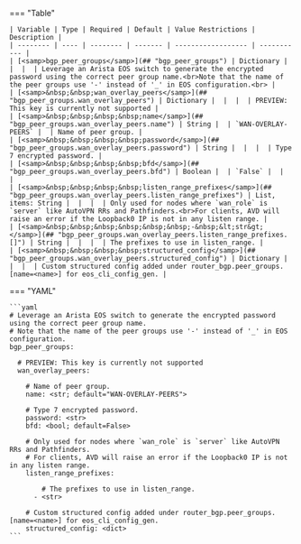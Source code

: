 <!--
  ~ Copyright (c) 2024 Arista Networks, Inc.
  ~ Use of this source code is governed by the Apache License 2.0
  ~ that can be found in the LICENSE file.
  -->
=== "Table"

    | Variable | Type | Required | Default | Value Restrictions | Description |
    | -------- | ---- | -------- | ------- | ------------------ | ----------- |
    | [<samp>bgp_peer_groups</samp>](## "bgp_peer_groups") | Dictionary |  |  |  | Leverage an Arista EOS switch to generate the encrypted password using the correct peer group name.<br>Note that the name of the peer groups use '-' instead of '_' in EOS configuration.<br> |
    | [<samp>&nbsp;&nbsp;wan_overlay_peers</samp>](## "bgp_peer_groups.wan_overlay_peers") | Dictionary |  |  |  | PREVIEW: This key is currently not supported |
    | [<samp>&nbsp;&nbsp;&nbsp;&nbsp;name</samp>](## "bgp_peer_groups.wan_overlay_peers.name") | String |  | `WAN-OVERLAY-PEERS` |  | Name of peer group. |
    | [<samp>&nbsp;&nbsp;&nbsp;&nbsp;password</samp>](## "bgp_peer_groups.wan_overlay_peers.password") | String |  |  |  | Type 7 encrypted password. |
    | [<samp>&nbsp;&nbsp;&nbsp;&nbsp;bfd</samp>](## "bgp_peer_groups.wan_overlay_peers.bfd") | Boolean |  | `False` |  |  |
    | [<samp>&nbsp;&nbsp;&nbsp;&nbsp;listen_range_prefixes</samp>](## "bgp_peer_groups.wan_overlay_peers.listen_range_prefixes") | List, items: String |  |  |  | Only used for nodes where `wan_role` is `server` like AutoVPN RRs and Pathfinders.<br>For clients, AVD will raise an error if the Loopback0 IP is not in any listen range. |
    | [<samp>&nbsp;&nbsp;&nbsp;&nbsp;&nbsp;&nbsp;-&nbsp;&lt;str&gt;</samp>](## "bgp_peer_groups.wan_overlay_peers.listen_range_prefixes.[]") | String |  |  |  | The prefixes to use in listen_range. |
    | [<samp>&nbsp;&nbsp;&nbsp;&nbsp;structured_config</samp>](## "bgp_peer_groups.wan_overlay_peers.structured_config") | Dictionary |  |  |  | Custom structured config added under router_bgp.peer_groups.[name=<name>] for eos_cli_config_gen. |

=== "YAML"

    ```yaml
    # Leverage an Arista EOS switch to generate the encrypted password using the correct peer group name.
    # Note that the name of the peer groups use '-' instead of '_' in EOS configuration.
    bgp_peer_groups:

      # PREVIEW: This key is currently not supported
      wan_overlay_peers:

        # Name of peer group.
        name: <str; default="WAN-OVERLAY-PEERS">

        # Type 7 encrypted password.
        password: <str>
        bfd: <bool; default=False>

        # Only used for nodes where `wan_role` is `server` like AutoVPN RRs and Pathfinders.
        # For clients, AVD will raise an error if the Loopback0 IP is not in any listen range.
        listen_range_prefixes:

            # The prefixes to use in listen_range.
          - <str>

        # Custom structured config added under router_bgp.peer_groups.[name=<name>] for eos_cli_config_gen.
        structured_config: <dict>
    ```
